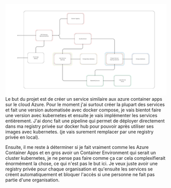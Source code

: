 ![](Microservices.png)
Le but du projet est de créer un service similaire aux azure container apps sur le cloud Azure.
Pour le moment j'ai surtout créer la plupart des services et fait une version automatisée avec docker compose, je vais bientot faire une version avec kubernetes et ensuite je vais implémenter les services entièrement.
J'ai donc fait une pipeline qui permet de déployer directement dans ma registry privée sur docker hub pour pouvoir après utiliser ses images avec kubernetes. (je vais surement remplacer par une registry privée en local).

Ensuite, il me reste à déterminer si je fait vraiment comme les Azure Container Apps et en gros avoir un Container Environment qui serait un cluster kubernetes, je ne pense pas faire comme ça car cela complexifierait énormément la chose, ce qui n'est pas le but ici. Je veux juste avoir une registry privée pour chaque organisation et qu'ensuite les services se créent automatiquement et bloquer l'accès si une personne ne fait pas partie d'une organisation. 
